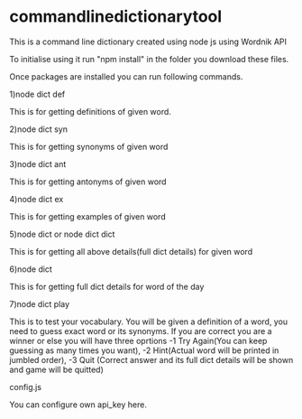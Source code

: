 # commandlinedictionarytool
This is a command line dictionary created using node js using Wordnik API

To initialise using it run "npm install" in the folder you download these files.

Once packages are installed you can run following commands.

1)node dict def <word>

This is for getting definitions of given word.

2)node dict syn <word>

This is for getting synonyms of given word

3)node dict ant <word>

This is for getting antonyms of given word

4)node dict ex <word>

This is for getting examples of given word

5)node dict <word> or node dict dict <word>

This is for getting all above details(full dict details) for given word

6)node dict

This is for getting full dict details for word of the day

7)node dict play

This is to test your vocabulary. You will be given a definition of a word, you need to guess exact word or its synonyms. If you are correct you are a winner or else you will have three oprtions -1 Try Again(You can keep guessing as many times you want), -2 Hint(Actual word will be printed in jumbled order), -3 Quit (Correct answer and its full dict details will be shown and game will be quitted)


config.js

You can configure own api_key here.
